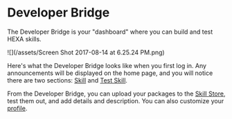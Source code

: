 # Developer Bridge

The Developer Bridge is your "dashboard" where you can build and test HEXA skills.

![](/assets/Screen Shot 2017-08-14 at 6.25.24 PM.png)

Here's what the Developer Bridge looks like when you first log in. Any announcements will be displayed on the home page, and you will notice there are two sections: [Skill](/Development/bridgeskill.md) and [Test Skill](/Development/bridgetestskill.md). 

From the Developer Bridge, you can upload your packages to the [Skill Store](/Introduction/skillstore.md), test them out, and add details and description. You can also customize your [profile](/Development/bridgeprofile.md).

